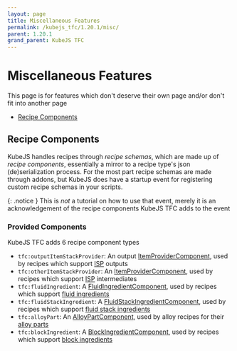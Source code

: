 ```yaml
---
layout: page
title: Miscellaneous Features
permalink: /kubejs_tfc/1.20.1/misc/
parent: 1.20.1
grand_parent: KubeJS TFC
---
```


# Miscellaneous Features

This page is for features which don't deserve their own page and/or don't fit into another page

- [Recipe Components](#recipe-components)

## Recipe Components

KubeJS handles recipes through *recipe schemas*, which are made up of *recipe components*, essentially a mirror to a recipe type's json (de)serialization process. For the most part recipe schemas are made through addons, but KubeJS does have a startup event for registering custom recipe schemas in your scripts.

{: .notice }
This is *not* a tutorial on how to use that event, merely it is an acknowledgement of the recipe components KubeJS TFC adds to the event

### Provided Components

KubeJS TFC adds 6 recipe component types

- `tfc:outputItemStackProvider`: An output [ItemProviderComponent](https://github.com/Notenoughmail/KubeJS-TFC/blob/1.20.1/src/main/java/com/notenoughmail/kubejs_tfc/recipe/component/ItemProviderComponent.java), used by recipes which support [ISP](../bindings/isp/) outputs
- `tfc:otherItemStackProvider`: An [ItemProviderComponent](https://github.com/Notenoughmail/KubeJS-TFC/blob/1.20.1/src/main/java/com/notenoughmail/kubejs_tfc/recipe/component/ItemProviderComponent.java), used by recipes which support [ISP](../bindings/isp/) intermediates
- `tfc:fluidIngredient`: A [FluidIngredientComponent](https://github.com/Notenoughmail/KubeJS-TFC/blob/1.20.1/src/main/java/com/notenoughmail/kubejs_tfc/recipe/component/FluidIngredientComponent.java), used by recipes which support [fluid ingredients](../bindings/#fluid-ingredient)
- `tfc:fluidStackIngredient`: A [FluidStackIngredientComponent](https://github.com/Notenoughmail/KubeJS-TFC/blob/1.20.1/src/main/java/com/notenoughmail/kubejs_tfc/recipe/component/FluidIngredientComponent.java), used by recipes which support [fluid stack ingredients](../bindings/#fluid-stack-ingredient)
- `tfc:alloyPart`: An [AlloyPartComponent](https://github.com/Notenoughmail/KubeJS-TFC/blob/1.20.1/src/main/java/com/notenoughmail/kubejs_tfc/recipe/component/AlloyPartComponent.java), used by alloy recipes for their [alloy parts](../bindings/#alloy-part)
- `tfc:blockIngredient`: A [BlockIngredientComponent](https://github.com/Notenoughmail/KubeJS-TFC/blob/1.20.1/src/main/java/com/notenoughmail/kubejs_tfc/recipe/component/BlockIngredientComponent.java), used by recipes which support [block ingredients](..bindings/#block-ingredient)
